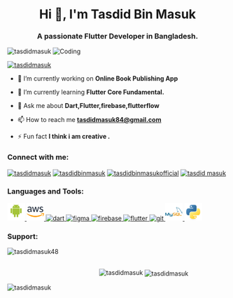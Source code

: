 <h1 align="center">Hi 👋, I'm Tasdid Bin Masuk</h1>
<h3 align="center">A passionate Flutter Developer in Bangladesh.</h3>
<img align="right" alt="Coding" width="400" src="(img align="right" alt="Coding" width="400" src="https://cdn.dribbble.com/users/116207...")">

<p align="left"> <img src="https://komarev.com/ghpvc/?username=tasdidmasuk&label=Profile%20views&color=0e75b6&style=flat" alt="tasdidmasuk" /> </p>

<p align="left"> <a href="https://github.com/ryo-ma/github-profile-trophy"><img src="https://github-profile-trophy.vercel.app/?username=tasdidmasuk" alt="tasdidmasuk" /></a> </p>

- 🔭 I’m currently working on **Online Book Publishing App**

- 🌱 I’m currently learning **Flutter Core Fundamental.**

- 💬 Ask me about **Dart,Flutter,firebase,flutterflow**

- 📫 How to reach me **tasdidmasuk84@gmail.com**

- ⚡ Fun fact **I think i am creative .**

<h3 align="left">Connect with me:</h3>
<p align="left">
<a href="https://twitter.com/tasdidmasuk" target="blank"><img align="center" src="https://raw.githubusercontent.com/rahuldkjain/github-profile-readme-generator/master/src/images/icons/Social/twitter.svg" alt="tasdidmasuk" height="30" width="40" /></a>
<a href="https://linkedin.com/in/tasdidbinmasuk" target="blank"><img align="center" src="https://raw.githubusercontent.com/rahuldkjain/github-profile-readme-generator/master/src/images/icons/Social/linked-in-alt.svg" alt="tasdidbinmasuk" height="30" width="40" /></a>
<a href="https://fb.com/tasdidbinmasukofficial" target="blank"><img align="center" src="https://raw.githubusercontent.com/rahuldkjain/github-profile-readme-generator/master/src/images/icons/Social/facebook.svg" alt="tasdidbinmasukofficial" height="30" width="40" /></a>
<a href="https://www.youtube.com/c/tasdid masuk" target="blank"><img align="center" src="https://raw.githubusercontent.com/rahuldkjain/github-profile-readme-generator/master/src/images/icons/Social/youtube.svg" alt="tasdid masuk" height="30" width="40" /></a>
</p>

<h3 align="left">Languages and Tools:</h3>
<p align="left"> <a href="https://developer.android.com" target="_blank" rel="noreferrer"> <img src="https://raw.githubusercontent.com/devicons/devicon/master/icons/android/android-original-wordmark.svg" alt="android" width="40" height="40"/> </a> <a href="https://aws.amazon.com" target="_blank" rel="noreferrer"> <img src="https://raw.githubusercontent.com/devicons/devicon/master/icons/amazonwebservices/amazonwebservices-original-wordmark.svg" alt="aws" width="40" height="40"/> </a> <a href="https://dart.dev" target="_blank" rel="noreferrer"> <img src="https://www.vectorlogo.zone/logos/dartlang/dartlang-icon.svg" alt="dart" width="40" height="40"/> </a> <a href="https://www.figma.com/" target="_blank" rel="noreferrer"> <img src="https://www.vectorlogo.zone/logos/figma/figma-icon.svg" alt="figma" width="40" height="40"/> </a> <a href="https://firebase.google.com/" target="_blank" rel="noreferrer"> <img src="https://www.vectorlogo.zone/logos/firebase/firebase-icon.svg" alt="firebase" width="40" height="40"/> </a> <a href="https://flutter.dev" target="_blank" rel="noreferrer"> <img src="https://www.vectorlogo.zone/logos/flutterio/flutterio-icon.svg" alt="flutter" width="40" height="40"/> </a> <a href="https://git-scm.com/" target="_blank" rel="noreferrer"> <img src="https://www.vectorlogo.zone/logos/git-scm/git-scm-icon.svg" alt="git" width="40" height="40"/> </a> <a href="https://www.mysql.com/" target="_blank" rel="noreferrer"> <img src="https://raw.githubusercontent.com/devicons/devicon/master/icons/mysql/mysql-original-wordmark.svg" alt="mysql" width="40" height="40"/> </a> <a href="https://www.python.org" target="_blank" rel="noreferrer"> <img src="https://raw.githubusercontent.com/devicons/devicon/master/icons/python/python-original.svg" alt="python" width="40" height="40"/> </a> </p>

<h3 align="left">Support:</h3>
<p><a href="https://www.buymeacoffee.com/tasdidmasuk48"> <img align="left" src="https://cdn.buymeacoffee.com/buttons/v2/default-yellow.png" height="50" width="210" alt="tasdidmasuk48" /></a></p><br><br>

<p><img align="left" src="https://github-readme-stats.vercel.app/api/top-langs?username=tasdidmasuk&show_icons=true&locale=en&layout=compact" alt="tasdidmasuk" /></p>

<p>&nbsp;<img align="center" src="https://github-readme-stats.vercel.app/api?username=tasdidmasuk&show_icons=true&locale=en" alt="tasdidmasuk" /></p>

<p><img align="center" src="https://github-readme-streak-stats.herokuapp.com/?user=tasdidmasuk&" alt="tasdidmasuk" /></p>

